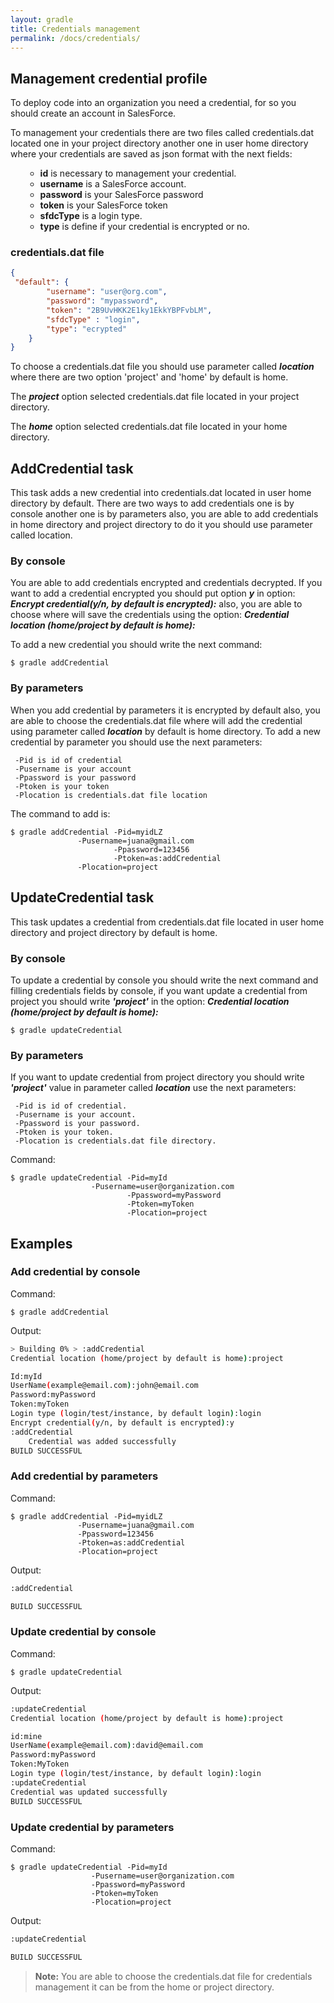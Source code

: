 ```yaml
---
layout: gradle
title: Credentials management
permalink: /docs/credentials/
---
```

## Management credential profile

To deploy code into an organization you need a credential, for so you should create an account in SalesForce.

To management your credentials there are two files called credentials.dat located one in your project directory another one in user home directory where your credentials are saved as json format with the next fields:
<ol>
	<ul>
		<li><strong>id</strong> is necessary to management your credential.</li>
		<li><strong>username</strong> is a SalesForce account.</li>
		<li><strong>password</strong> is your SalesForce password</li>
		<li><strong>token</strong> is your SalesForce token</li>
		<li><strong>sfdcType</strong> is a login type.</li>
		<li><strong>type</strong> is define if your credential is encrypted or no.</li>
	</ul>
</ol>

### **credentials.dat file**
```json
{
 "default": {
        "username": "user@org.com",
        "password": "mypassword",
        "token": "2B9UvHKK2E1ky1EkkYBPFvbLM",
        "sfdcType" : "login",
        "type": "ecrypted"
    }
}
```

To choose a credentials.dat file you should use parameter called ***location*** where there are two option 'project' and 'home' by default is home.

The ***project*** option selected credentials.dat file located in your project directory.

The ***home*** option selected credentials.dat file located in your home directory.

## AddCredential task

This task adds a new credential into credentials.dat located in user home directory by default. There are two ways to add credentials one is by console another one is by parameters also, you are able to add credentials in home directory and project directory to do it you should use parameter called location.

###  By console

You are able to add credentials encrypted and credentials decrypted. If you want to add a credential encrypted you should put option ***y*** in option: ***Encrypt credential(y/n, by default is encrypted):*** also, you are able to choose where will save the credentials using the option: ***Credential location (home/project by default is home):*** 

To add a new credential you should write the next command:

	$ gradle addCredential

### By parameters
When you add credential by parameters it is encrypted by default also, you are able to choose the credentials.dat file where will add the credential using parameter called ***location*** by default is home directory. To add a new credential by parameter you should use the next parameters:

	 -Pid is id of credential
	 -Pusername is your account
	 -Ppassword is your password
	 -Ptoken is your token
	 -Plocation is credentials.dat file location

The command to add is:

	$ gradle addCredential -Pid=myidLZ 
			       -Pusername=juana@gmail.com
	                       -Ppassword=123456 
	                       -Ptoken=as:addCredential
			       -Plocation=project


## UpdateCredential  task
This task updates a credential from credentials.dat file located in user home directory and project directory by default is home.

### By console

To update a credential by console you should write  the next command and filling credentials fields by console, if you want update a credential from project you should write ***'project'*** in the option: ***Credential location (home/project by default is home):***

	$ gradle updateCredential


### By parameters
If you want to update credential from project directory you should write ***'project'*** value in parameter called  ***location*** use the next parameters:

	 -Pid is id of credential.
	 -Pusername is your account.
	 -Ppassword is your password.
	 -Ptoken is your token.
	 -Plocation is credentials.dat file directory.

Command:

	$ gradle updateCredential -Pid=myId 
			          -Pusername=user@organization.com
	                          -Ppassword=myPassword 
	                          -Ptoken=myToken
	                          -Plocation=project


## Examples

### Add credential by console

Command:

	$ gradle addCredential

Output:

```bash
> Building 0% > :addCredential
Credential location (home/project by default is home):project

Id:myId
UserName(example@email.com):john@email.com
Password:myPassword
Token:myToken
Login type (login/test/instance, by default login):login
Encrypt credential(y/n, by default is encrypted):y
:addCredential
	Credential was added successfully
BUILD SUCCESSFUL
```

### Add credential by parameters

Command:

	$ gradle addCredential -Pid=myidLZ 
			       -Pusername=juana@gmail.com
			       -Ppassword=123456 
			       -Ptoken=as:addCredential
			       -Plocation=project

Output:

```bash
:addCredential

BUILD SUCCESSFUL
```


### Update credential by console

Command:

	$ gradle updateCredential

Output:

```bash
:updateCredential
Credential location (home/project by default is home):project

id:mine
UserName(example@email.com):david@email.com
Password:myPassword
Token:MyToken
Login type (login/test/instance, by default login):login
:updateCredential
Credential was updated successfully
BUILD SUCCESSFUL
```

### Update credential by parameters

Command:

	$ gradle updateCredential -Pid=myId 
			          -Pusername=user@organization.com
		    		  -Ppassword=myPassword 
		    		  -Ptoken=myToken
		    		  -Plocation=project

Output:

```bash
:updateCredential

BUILD SUCCESSFUL
```

> **Note:** You are able to choose the credentials.dat file for credentials management it can be from the home or project directory.
